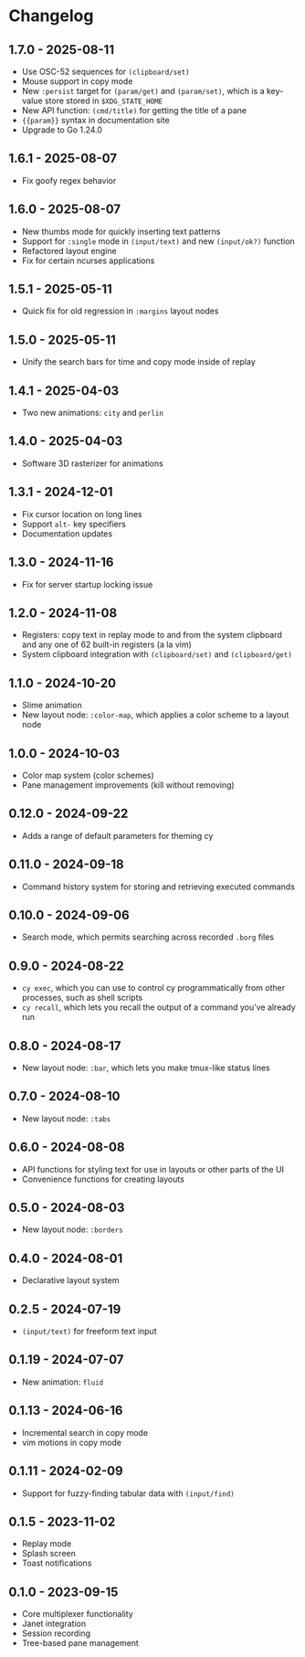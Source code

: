 # Changelog

## 1.7.0 - 2025-08-11

- Use OSC-52 sequences for `(clipboard/set)`
- Mouse support in copy mode
- New `:persist` target for `(param/get)` and `(param/set)`, which is a key-value store stored in `$XDG_STATE_HOME`
- New API function: `(cmd/title)` for getting the title of a pane
- `{{param}}` syntax in documentation site
- Upgrade to Go 1.24.0

## 1.6.1 - 2025-08-07

- Fix goofy regex behavior

## 1.6.0 - 2025-08-07

- New thumbs mode for quickly inserting text patterns
- Support for `:single` mode in `(input/text)` and new `(input/ok?)` function
- Refactored layout engine
- Fix for certain ncurses applications

## 1.5.1 - 2025-05-11

- Quick fix for old regression in `:margins` layout nodes

## 1.5.0 - 2025-05-11

- Unify the search bars for time and copy mode inside of replay

## 1.4.1 - 2025-04-03

- Two new animations: `city` and `perlin`

## 1.4.0 - 2025-04-03

- Software 3D rasterizer for animations

## 1.3.1 - 2024-12-01

- Fix cursor location on long lines
- Support `alt-` key specifiers
- Documentation updates

## 1.3.0 - 2024-11-16

- Fix for server startup locking issue

## 1.2.0 - 2024-11-08

- Registers: copy text in replay mode to and from the system clipboard and any one of 62 built-in registers (a la vim)
- System clipboard integration with `(clipboard/set)` and `(clipboard/get)`

## 1.1.0 - 2024-10-20

- Slime animation
- New layout node: `:color-map`, which applies a color scheme to a layout node

## 1.0.0 - 2024-10-03

- Color map system (color schemes)
- Pane management improvements (kill without removing)

## 0.12.0 - 2024-09-22

- Adds a range of default parameters for theming cy

## 0.11.0 - 2024-09-18

- Command history system for storing and retrieving executed commands

## 0.10.0 - 2024-09-06

- Search mode, which permits searching across recorded `.borg` files

## 0.9.0 - 2024-08-22

- `cy exec`, which you can use to control cy programmatically from other processes, such as shell scripts
- `cy recall`, which lets you recall the output of a command you've already run

## 0.8.0 - 2024-08-17

* New layout node: `:bar`, which lets you make tmux-like status lines

## 0.7.0 - 2024-08-10

* New layout node: `:tabs`

## 0.6.0 - 2024-08-08

* API functions for styling text for use in layouts or other parts of the UI
* Convenience functions for creating layouts

## 0.5.0 - 2024-08-03

* New layout node: `:borders`

## 0.4.0 - 2024-08-01

- Declarative layout system

## 0.2.5 - 2024-07-19

- `(input/text)` for freeform text input

## 0.1.19 - 2024-07-07

- New animation: `fluid`

## 0.1.13 - 2024-06-16

- Incremental search in copy mode
- vim motions in copy mode

## 0.1.11 - 2024-02-09

- Support for fuzzy-finding tabular data with `(input/find)`

## 0.1.5 - 2023-11-02

- Replay mode
- Splash screen
- Toast notifications

## 0.1.0 - 2023-09-15

- Core multiplexer functionality
- Janet integration
- Session recording
- Tree-based pane management
